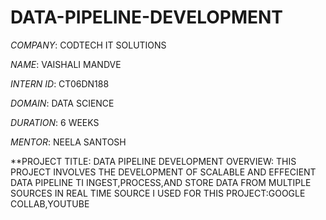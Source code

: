 # DATA-PIPELINE-DEVELOPMENT

*COMPANY*: CODTECH IT SOLUTIONS

*NAME*: VAISHALI MANDVE

*INTERN ID*: CT06DN188

*DOMAIN*: DATA SCIENCE

*DURATION*: 6 WEEKS

*MENTOR*: NEELA SANTOSH

**PROJECT TITLE:
 DATA PIPELINE DEVELOPMENT
 OVERVIEW: THIS PROJECT INVOLVES THE DEVELOPMENT OF SCALABLE AND EFFECIENT DATA PIPELINE TI INGEST,PROCESS,AND STORE DATA FROM MULTIPLE SOURCES IN REAL TIME
 SOURCE I USED FOR THIS PROJECT:GOOGLE COLLAB,YOUTUBE
